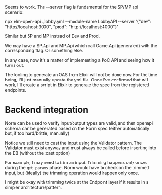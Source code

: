 Seems to work. The --server flag is fundamental for the SP/MP api scenario:

npx elm-open-api ./lobby.yml --module-name LobbyAPI --server '{"dev": "http://localhost:3000", "prod": "http://localhost:4000"}'

Similar but SP and MP instead of Dev and Prod.

We may have a SP.Api and MP.Api which call Game.Api (generated) with the corresponding flag. Or something else.

In any case, now it's a matter of implementing a PoC API and seeing how it turns out.

The tooling to generate an OAS from Elixir will not be done now. For the time being, I'll just manually update the yml file.
Once I've confirmed that will work, I'll create a script in Elixir to generate the spec from the registered endpoints.


# Backend integration

Norm can be used to verify input/output types are valid, and then openapi schema can be generated based on the Norm spec (either automatically but, if too hard/brittle, manually)

Notice we still need to cast the input using the Validator pattern. The Validator must exist anyway and must always be called before inserting into the DB (without the :cast option)

For example, I may need to trim an input. Trimming happens only once: during the `get_params` phase. Norm would have to check on the trimmed input, but (ideally) the trimming operation would happen only once.

I might be okay with trimming twice at the Endpoint layer if it results in a simpler architecture/pattern.
